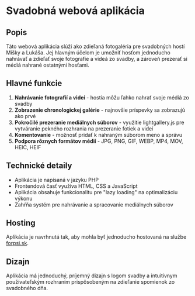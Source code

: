 # Svadobná webová aplikácia

## Popis
Táto webová aplikácia slúži ako zdieľaná fotogaléria pre svadobných hostí Mišky a Lukáša. Jej hlavným účelom je umožniť hosťom jednoducho nahrávať a zdieľať svoje fotografie a videá zo svadby, a zároveň prezerať si médiá nahrané ostatnými hosťami.

## Hlavné funkcie
1. **Nahrávanie fotografií a videí** - hostia môžu ľahko nahrať svoje médiá zo svadby
2. **Zobrazenie chronologickej galérie** - najnovšie príspevky sa zobrazujú ako prvé
3. **Pokročilé prezeranie mediálnych súborov** - využitie lightgallery.js pre vytváranie pekného rozhrania na prezeranie fotiek a videí
4. **Komentovanie** - možnosť pridať k nahraným súborom meno a správu
5. **Podpora rôznych formátov médií** - JPG, PNG, GIF, WEBP, MP4, MOV, HEIC, HEIF

## Technické detaily
- Aplikácia je napísaná v jazyku PHP
- Frontendová časť využíva HTML, CSS a JavaScript
- Aplikácia obsahuje funkcionalitu pre "lazy loading" na optimalizáciu výkonu
- Zahŕňa systém pre nahrávanie a spracovanie mediálnych súborov

## Hosting
Aplikácia je navrhnutá tak, aby mohla byť jednoducho hostovaná na službe [forpsi.sk](http://forpsi.sk/).

## Dizajn
Aplikácia má jednoduchý, príjemný dizajn s logom svadby a intuitívnym používateľským rozhraním prispôsobeným na zdieľanie spomienok zo svadobného dňa.